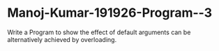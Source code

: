 # Manoj-Kumar-191926-Program--3
Write a Program to show the effect of default arguments can be alternatively achieved by overloading.
